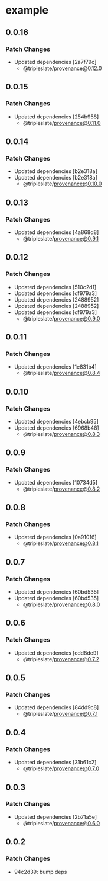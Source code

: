 # example

## 0.0.16
### Patch Changes

- Updated dependencies [2a7f79c]
  - @tripleslate/provenance@0.12.0

## 0.0.15
### Patch Changes

- Updated dependencies [254b958]
  - @tripleslate/provenance@0.11.0

## 0.0.14
### Patch Changes

- Updated dependencies [b2e318a]
- Updated dependencies [b2e318a]
  - @tripleslate/provenance@0.10.0

## 0.0.13
### Patch Changes

- Updated dependencies [4a868d8]
  - @tripleslate/provenance@0.9.1

## 0.0.12
### Patch Changes

- Updated dependencies [510c2d1]
- Updated dependencies [df979a3]
- Updated dependencies [2488952]
- Updated dependencies [2488952]
- Updated dependencies [df979a3]
  - @tripleslate/provenance@0.9.0

## 0.0.11
### Patch Changes

- Updated dependencies [1e831b4]
  - @tripleslate/provenance@0.8.4

## 0.0.10
### Patch Changes

- Updated dependencies [4ebcb95]
- Updated dependencies [6968b48]
  - @tripleslate/provenance@0.8.3

## 0.0.9
### Patch Changes

- Updated dependencies [10734d5]
  - @tripleslate/provenance@0.8.2

## 0.0.8
### Patch Changes

- Updated dependencies [0a91016]
  - @tripleslate/provenance@0.8.1

## 0.0.7
### Patch Changes

- Updated dependencies [60bd535]
- Updated dependencies [60bd535]
  - @tripleslate/provenance@0.8.0

## 0.0.6

### Patch Changes

- Updated dependencies [cdd8de9]
  - @tripleslate/provenance@0.7.2

## 0.0.5

### Patch Changes

- Updated dependencies [84dd9c8]
  - @tripleslate/provenance@0.7.1

## 0.0.4

### Patch Changes

- Updated dependencies [31b61c2]
  - @tripleslate/provenance@0.7.0

## 0.0.3

### Patch Changes

- Updated dependencies [2b71a5e]
  - @tripleslate/provenance@0.6.0

## 0.0.2

### Patch Changes

- 94c2d39: bump deps
